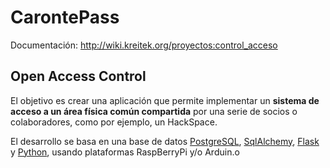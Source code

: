 # CarontePass

Documentación: http://wiki.kreitek.org/proyectos:control_acceso

## Open Access Control 

El objetivo es crear una aplicación que permite implementar un **sistema de acceso a un 
área física común compartida** por una serie de socios o colaboradores, como por ejemplo,
un HackSpace.

El desarrollo se basa en una base de datos [PostgreSQL](http://www.postgresql.org.es/), 
[SqlAlchemy](http://www.sqlalchemy.org/), 
[Flask](http://flask.pocoo.org/) y [Python](http://www.python.org/), usando plataformas RaspBerryPi y/o Arduin.o

